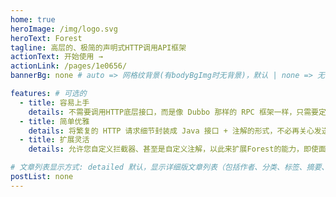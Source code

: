 ```yaml
---
home: true
heroImage: /img/logo.svg
heroText: Forest
tagline: 高层的、极简的声明式HTTP调用API框架
actionText: 开始使用 →
actionLink: /pages/1e0656/ 
bannerBg: none # auto => 网格纹背景(有bodyBgImg时无背景)，默认 | none => 无 | '大图地址' | background: 自定义背景样式       提示：如发现文本颜色不适应你的背景时可以到palette.styl修改$bannerTextColor变量

features: # 可选的
  - title: 容易上手
    details: 不需要调用HTTP底层接口，而是像 Dubbo 那样的 RPC 框架一样，只需要定义接口、调用接口即可。10分钟即可完成请求的定义、发送、接收响应、数据解析、错误处理、日志打印等过程。
  - title: 简单优雅
    details: 将繁复的 HTTP 请求细节封装成 Java 接口 + 注解的形式，不必再关心发送 HTTP 请求的具体过程。使得 HTTP 请求信息与业务代码解耦，方便您优雅地管理大量 HTTP 的 URL、Header、Body 等信息。
  - title: 扩展灵活
    details: 允许您自定义拦截器、甚至是自定义注解，以此来扩展Forest的能力，即使面对意想不到的场景，也能将您特定的逻辑封装成一个设计精巧的注解以供您和他人方便使用。

# 文章列表显示方式: detailed 默认，显示详细版文章列表（包括作者、分类、标签、摘要、分页等）| simple => 显示简约版文章列表（仅标题和日期）| none 不显示文章列表
postList: none
---
```


